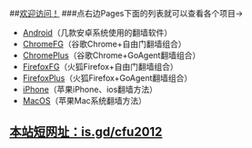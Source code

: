 ##[欢迎访问！](https://github.com/comeforu2012/truth/wiki)
###点右边Pages下面的列表就可以查看各个项目→
* [Android](https://github.com/comeforu2012/truth/wiki/Android)（几款安卓系统使用的翻墙软件）
* [ChromeFG](https://github.com/comeforu2012/truth/wiki/ChromeFG)（谷歌Chrome+自由门翻墙组合）
* [ChromePlus](https://github.com/comeforu2012/truth/wiki/ChromePlus)（谷歌Chrome+GoAgent翻墙组合）
* [FirefoxFG](https://github.com/comeforu2012/truth/wiki/FirefoxFG)（火狐Firefox+自由门翻墙组合）
* [FirefoxPlus](https://github.com/comeforu2012/truth/wiki/FirefoxPlus)（火狐Firefox+GoAgent翻墙组合）
* [iPhone](https://github.com/comeforu2012/truth/wiki/iPhone)（苹果iPhone、ios翻墙方法）
* [MacOS](https://github.com/comeforu2012/truth/wiki/MacOS)（苹果Mac系统翻墙方法）

## [本站短网址：is.gd/cfu2012](http://is.gd/cfu2012)
